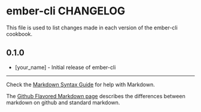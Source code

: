 ember-cli CHANGELOG
===================

This file is used to list changes made in each version of the ember-cli cookbook.

0.1.0
-----
- [your_name] - Initial release of ember-cli

- - -
Check the [Markdown Syntax Guide](http://daringfireball.net/projects/markdown/syntax) for help with Markdown.

The [Github Flavored Markdown page](http://github.github.com/github-flavored-markdown/) describes the differences between markdown on github and standard markdown.
